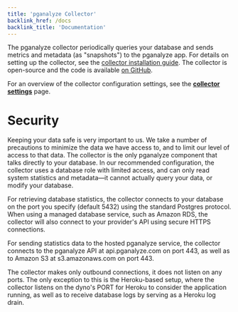 ```yaml
---
title: 'pganalyze Collector'
backlink_href: /docs
backlink_title: 'Documentation'
---
```


The pganalyze collector periodically queries your database and sends metrics and metadata (as "snapshots") to
the pganalyze app. For details on setting up the collector, see the [collector installation guide](/docs/install).
The collector is open-source and the code is available [on GitHub](https://github.com/pganalyze/collector).

For an overview of the collector configuration settings, see the **[collector settings](/docs/collector/settings)** page.

# Security

Keeping your data safe is very important to us. We take a number of precautions to minimize the data
we have access to, and to limit our level of access to that data. The collector is the only pganalyze
component that talks directly to your database. In our recommended configuration, the collector uses
a database role with limited access, and can only read system statistics and metadata&mdash;it cannot actually
query your data, or modify your database.

For retrieving database statistics, the collector connects to your database on the port you specify (default 5432)
using the standard Postgres protocol. When using a managed database service, such as Amazon RDS, the collector
will also connect to your provider's API using secure HTTPS connections.

For sending statistics data to the hosted pganalyze service, the collector connects to the pganalyze API at
api.pganalyze.com on port 443, as well as to Amazon S3 at s3.amazonaws.com on port 443.

The collector makes only outbound connections, it does not listen on any ports. The only exception to this is the
Heroku-based setup, where the collector listens on the dyno's PORT for Heroku to consider the application running,
as well as to receive database logs by serving as a Heroku log drain.

